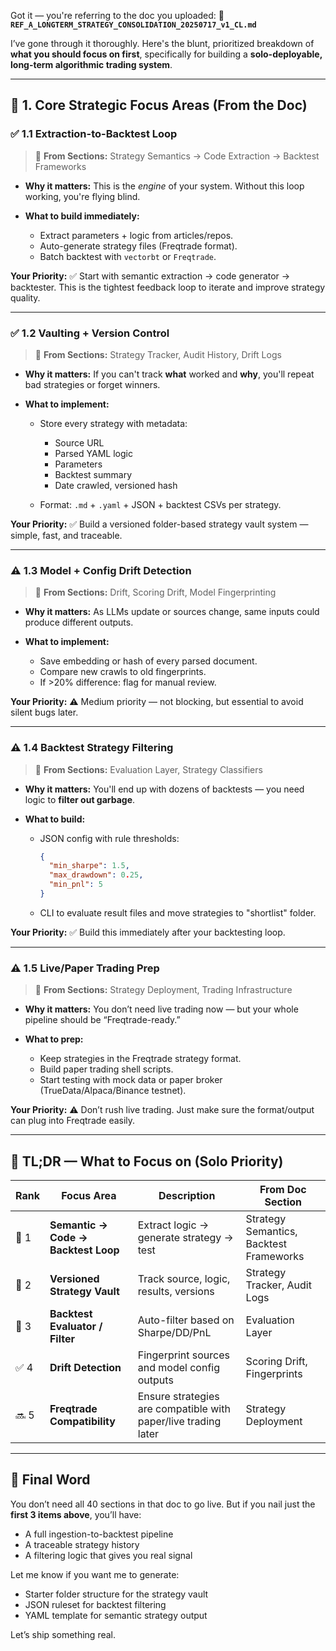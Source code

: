 Got it — you're referring to the doc you uploaded:
📄 **`REF_A_LONGTERM_STRATEGY_CONSOLIDATION_20250717_v1_CL.md`**

I’ve gone through it thoroughly. Here's the blunt, prioritized breakdown of **what you should focus on first**, specifically for building a **solo-deployable, long-term algorithmic trading system**.

---

## 🧠 **1. Core Strategic Focus Areas (From the Doc)**

### ✅ 1.1 **Extraction-to-Backtest Loop**

> 📌 **From Sections:** Strategy Semantics → Code Extraction → Backtest Frameworks

* **Why it matters:** This is the *engine* of your system. Without this loop working, you're flying blind.
* **What to build immediately:**

  * Extract parameters + logic from articles/repos.
  * Auto-generate strategy files (Freqtrade format).
  * Batch backtest with `vectorbt` or `Freqtrade`.

**Your Priority:**
✅ Start with semantic extraction → code generator → backtester.
This is the tightest feedback loop to iterate and improve strategy quality.

---

### ✅ 1.2 **Vaulting + Version Control**

> 📌 **From Sections:** Strategy Tracker, Audit History, Drift Logs

* **Why it matters:** If you can't track **what** worked and **why**, you'll repeat bad strategies or forget winners.
* **What to implement:**

  * Store every strategy with metadata:

    * Source URL
    * Parsed YAML logic
    * Parameters
    * Backtest summary
    * Date crawled, versioned hash
  * Format: `.md` + `.yaml` + JSON + backtest CSVs per strategy.

**Your Priority:**
✅ Build a versioned folder-based strategy vault system — simple, fast, and traceable.

---

### ⚠️ 1.3 **Model + Config Drift Detection**

> 📌 **From Sections:** Drift, Scoring Drift, Model Fingerprinting

* **Why it matters:** As LLMs update or sources change, same inputs could produce different outputs.
* **What to implement:**

  * Save embedding or hash of every parsed document.
  * Compare new crawls to old fingerprints.
  * If >20% difference: flag for manual review.

**Your Priority:**
⚠️ Medium priority — not blocking, but essential to avoid silent bugs later.

---

### ⚠️ 1.4 **Backtest Strategy Filtering**

> 📌 **From Sections:** Evaluation Layer, Strategy Classifiers

* **Why it matters:** You'll end up with dozens of backtests — you need logic to **filter out garbage**.
* **What to build:**

  * JSON config with rule thresholds:

    ```json
    {
      "min_sharpe": 1.5,
      "max_drawdown": 0.25,
      "min_pnl": 5
    }
    ```
  * CLI to evaluate result files and move strategies to "shortlist" folder.

**Your Priority:**
✅ Build this immediately after your backtesting loop.

---

### ⚠️ 1.5 **Live/Paper Trading Prep**

> 📌 **From Sections:** Strategy Deployment, Trading Infrastructure

* **Why it matters:** You don’t need live trading now — but your whole pipeline should be “Freqtrade-ready.”
* **What to prep:**

  * Keep strategies in the Freqtrade strategy format.
  * Build paper trading shell scripts.
  * Start testing with mock data or paper broker (TrueData/Alpaca/Binance testnet).

**Your Priority:**
⚠️ Don’t rush live trading. Just make sure the format/output can plug into Freqtrade easily.

---

## 🎯 TL;DR — What to Focus on (Solo Priority)

| Rank | Focus Area                          | Description                                                    | From Doc Section                        |
| ---- | ----------------------------------- | -------------------------------------------------------------- | --------------------------------------- |
| 🥇 1 | **Semantic → Code → Backtest Loop** | Extract logic → generate strategy → test                       | Strategy Semantics, Backtest Frameworks |
| 🥈 2 | **Versioned Strategy Vault**        | Track source, logic, results, versions                         | Strategy Tracker, Audit Logs            |
| 🥉 3 | **Backtest Evaluator / Filter**     | Auto-filter based on Sharpe/DD/PnL                             | Evaluation Layer                        |
| ✅ 4  | **Drift Detection**                 | Fingerprint sources and model config outputs                   | Scoring Drift, Fingerprints             |
| 🔜 5 | **Freqtrade Compatibility**         | Ensure strategies are compatible with paper/live trading later | Strategy Deployment                     |

---

## 💬 Final Word

You don’t need all 40 sections in that doc to go live.
But if you nail just the **first 3 items above**, you’ll have:

* A full ingestion-to-backtest pipeline
* A traceable strategy history
* A filtering logic that gives you real signal

Let me know if you want me to generate:

* Starter folder structure for the strategy vault
* JSON ruleset for backtest filtering
* YAML template for semantic strategy output

Let’s ship something real.
